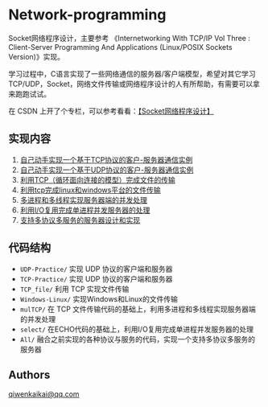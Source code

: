 # Network-programming
 Socket网络程序设计，主要参考
《Internetworking With TCP/IP Vol Three : Client-Server Programming And Applications (Linux/POSIX Sockets Version)》实现。

学习过程中，C语言实现了一些网络通信的服务器/客户端模型，希望对其它学习TCP/UDP，Socket，网络文件传输或网络程序设计的人有所帮助，有需要可以拿来跑跑试试。

在 CSDN 上开了个专栏，可以参考看看：[【Socket网络程序设计】](https://blog.csdn.net/KevinBetterQ/column/info/16801)

## 实现内容
1. [自己动手实现一个基于TCP协议的客户-服务器通信实例](https://blog.csdn.net/KevinBetterQ/article/details/74158091)
2. [自己动手实现一个基于UDP协议的客户-服务器通信实例](https://blog.csdn.net/KevinBetterQ/article/details/74170821)
3. [利用TCP（循环面向连接的模型）完成文件的传输](https://blog.csdn.net/KevinBetterQ/article/details/77033260)
4. [利用tcp完成linux和windows平台的文件传输](https://blog.csdn.net/KevinBetterQ/article/details/77036547)
5. [多进程和多线程实现服务器端的并发处理](https://blog.csdn.net/KevinBetterQ/article/details/77045187)
6. [利用I/O复用完成单进程并发服务器的处理](https://blog.csdn.net/KevinBetterQ/article/details/77071016)
7. [支持多协议多服务的服务器设计和实现](https://blog.csdn.net/KevinBetterQ/article/details/77072829)

## 代码结构
- `UDP-Practice/` 实现 UDP 协议的客户端和服务器
- `TCP-Practice/` 实现 UDP 协议的客户端和服务器
- `TCP_file/` 利用 TCP 实现文件传输
- `Windows-Linux/` 实现Windows和Linux的文件传输
- `mulTCP/` 在 TCP 文件传输代码的基础上，利用多进程和多线程实现服务器端的并发处理
- `select/` 在ECHO代码的基础上，利用I/O复用完成单进程并发服务器的处理
- `All/` 融合之前实现的各种协议与服务的代码，实现一个支持多协议多服务的服务器

## Authors
qiwenkaikai@qq.com
